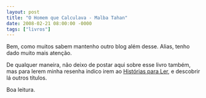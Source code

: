 ```yaml
---
layout: post
title: "O Homem que Calculava - Malba Tahan"
date: 2008-02-21 08:00:00 -0000
tags: ["livros"]
---
```

Bem, como muitos sabem mantenho outro blog além desse. Alias, tenho dado muito mais atenção.

De qualquer maneira, não deixo de postar aqui sobre esse livro também, mas para lerem minha resenha indico irem ao <a href="https://historiasparaler.blogspot.com/2008/02/o-homem-que-calculava-malba-tahan.html" class="linkum">Histórias para Ler</a>, e descobrir lá outros títulos.

Boa leitura.
